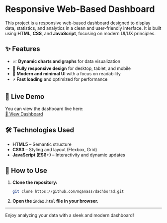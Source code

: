 # Responsive Web-Based Dashboard

This project is a responsive web-based dashboard designed to display data, statistics, and analytics in a clean and user-friendly interface. It is built using **HTML**, **CSS**, and **JavaScript**, focusing on modern UI/UX principles.

## ✨ Features

- 📈 **Dynamic charts and graphs** for data visualization
- 📱 **Fully responsive design** for desktop, tablet, and mobile
- 🎨 **Modern and minimal UI** with a focus on readability
- ⚡ **Fast loading** and optimized for performance

## 🚀 Live Demo

You can view the dashboard live here:  
[🔗 View Dashboard](https://mqanass.github.io/dachborad/#) <!-- Replace # with your live demo URL if available -->

## 🛠️ Technologies Used

- **HTML5** – Semantic structure
- **CSS3** – Styling and layout (Flexbox, Grid)
- **JavaScript (ES6+)** – Interactivity and dynamic updates

## 📌 How to Use

1. **Clone the repository:**
   ```bash
   git clone https://github.com/mqanass/dachborad.git
   ```

2. **Open the `index.html` file in your browser.**

---

Enjoy analyzing your data with a sleek and modern dashboard!
